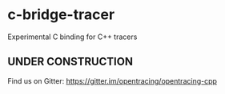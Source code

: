 # c-bridge-tracer
Experimental C binding for C++ tracers

## UNDER CONSTRUCTION

Find us on Gitter: https://gitter.im/opentracing/opentracing-cpp
